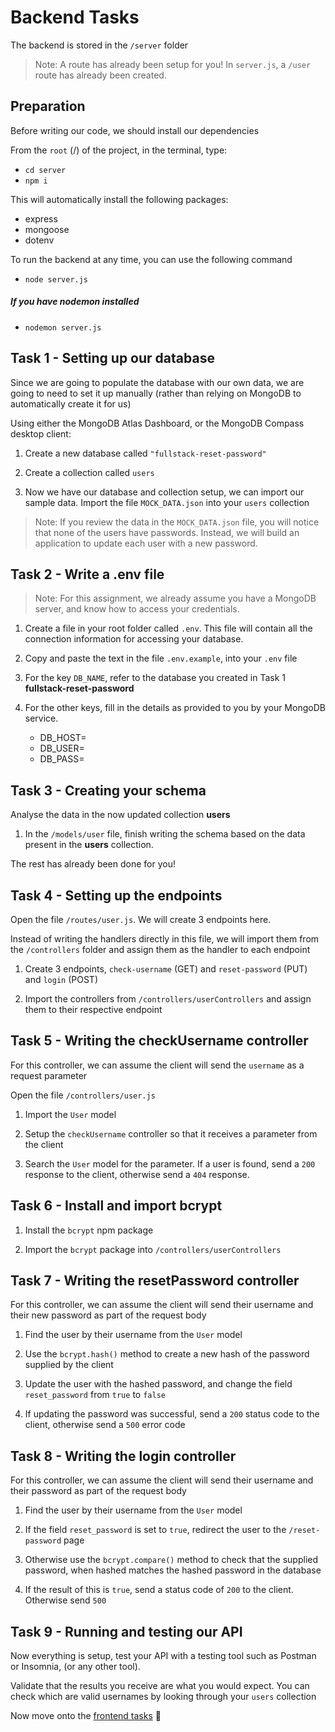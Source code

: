 # Backend Tasks

The backend is stored in the `/server` folder

> Note: A route has already been setup for you! In `server.js`, a `/user` route has already been created.

## Preparation

Before writing our code, we should install our dependencies

From the `root` (/) of the project, in the terminal, type:

- `cd server`
- `npm i`

This will automatically install the following packages:
- express
- mongoose
- dotenv

To run the backend at any time, you can use the following command

- `node server.js`

##### If you have nodemon installed

- `nodemon server.js`

## Task 1 - Setting up our database

Since we are going to populate the database with our own data, we are going to need to set it up manually (rather than relying on MongoDB to automatically create it for us)

Using either the MongoDB Atlas Dashboard, or the MongoDB Compass desktop client:

1. Create a new database called `"fullstack-reset-password"`

2. Create a collection called `users`

3. Now we have our database and collection setup, we can import our sample data. Import the file `MOCK_DATA.json` into your `users` collection

> Note: If you review the data in the `MOCK_DATA.json` file, you will notice that none of the users have passwords. Instead, we will build an application to update each user with a new password.

## Task 2 - Write a .env file

> Note: For this assignment, we already assume you have a MongoDB server, and know how to access your credentials.

1. Create a file in your root folder called `.env`. This file will contain all the connection information for accessing your database.

2. Copy and paste the text in the file `.env.example`, into your `.env` file

3. For the key `DB_NAME`, refer to the database you created in Task 1 **fullstack-reset-password**

4. For the other keys, fill in the details as provided to you by your MongoDB service.
    - DB_HOST=
    - DB_USER=
    - DB_PASS=

## Task 3 - Creating your schema

Analyse the data in the now updated collection **users**

1. In the `/models/user` file, finish writing the schema based on the data present in the **users** collection.
   
The rest has already been done for you!

## Task 4 - Setting up the endpoints

Open the file `/routes/user.js`. We will create 3 endpoints here.

Instead of writing the handlers directly in this file, we will import them from the `/controllers` folder and assign them as the handler to each endpoint

1. Create 3 endpoints, `check-username` (GET) and `reset-password` (PUT) and `login` (POST)

2. Import the controllers from `/controllers/userControllers` and assign them to their respective endpoint

## Task 5 - Writing the checkUsername controller

For this controller, we can assume the client will send the `username` as a request parameter

Open the file `/controllers/user.js`

1. Import the `User` model

2. Setup the `checkUsername` controller so that it receives a parameter from the client
   
3. Search the `User` model for the parameter. If a user is found, send a `200` response to the client, otherwise send a `404` response.

## Task 6 - Install and import bcrypt

1. Install the `bcrypt` npm package

2. Import the `bcrypt` package into `/controllers/userControllers`

## Task 7 - Writing the resetPassword controller

For this controller, we can assume the client will send their username and their new password as part of the request body

1. Find the user by their username from the `User` model

2. Use the `bcrypt.hash()` method to create a new hash of the password supplied by the client

3. Update the user with the hashed password, and change the field `reset_password` from `true` to `false`

4. If updating the password was successful, send a `200` status code to the client, otherwise send a `500` error code

## Task 8 - Writing the login controller

For this controller, we can assume the client will send their username and their password as part of the request body

1. Find the user by their username from the `User` model

2. If the field `reset_password` is set to `true`, redirect the user to the `/reset-password` page

3. Otherwise use the `bcrypt.compare()` method to check that the supplied password, when hashed matches the hashed password in the database

4. If the result of this is `true`, send a status code of `200` to the client. Otherwise send `500`

## Task 9 - Running and testing our API

Now everything is setup, test your API with a testing tool such as Postman or Insomnia, (or any other tool).

Validate that the results you receive are what you would expect. You can check which are valid usernames by looking through your `users` collection

Now move onto the [frontend tasks](../client/FRONTEND_TASKS.md) 🥳

